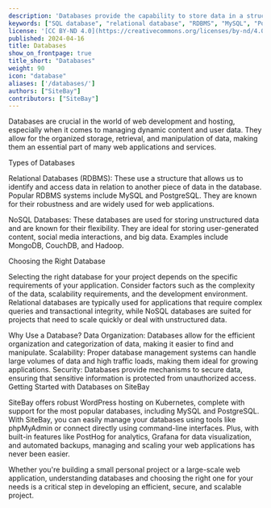 ```yaml
---
description: 'Databases provide the capability to store data in a structured and easily accessible manner, serving as the foundation for hundreds of popular web and server apps.'
keywords: ["SQL database", "relational database", "RDBMS", "MySQL", "Postgresql", "nosql", "mongodb", "couchdb", "hadoop"]
license: '[CC BY-ND 4.0](https://creativecommons.org/licenses/by-nd/4.0)'
published: 2024-04-16
title: Databases
show_on_frontpage: true
title_short: "Databases"
weight: 90
icon: "database"
aliases: ['/databases/']
authors: ["SiteBay"]
contributors: ["SiteBay"]
---
```


Databases are crucial in the world of web development and hosting, especially when it comes to managing dynamic content and user data. They allow for the organized storage, retrieval, and manipulation of data, making them an essential part of many web applications and services.

Types of Databases

Relational Databases (RDBMS): These use a structure that allows us to identify and access data in relation to another piece of data in the database. Popular RDBMS systems include MySQL and PostgreSQL. They are known for their robustness and are widely used for web applications.

NoSQL Databases: These databases are used for storing unstructured data and are known for their flexibility. They are ideal for storing user-generated content, social media interactions, and big data. Examples include MongoDB, CouchDB, and Hadoop.

Choosing the Right Database

Selecting the right database for your project depends on the specific requirements of your application. Consider factors such as the complexity of the data, scalability requirements, and the development environment. Relational databases are typically used for applications that require complex queries and transactional integrity, while NoSQL databases are suited for projects that need to scale quickly or deal with unstructured data.

Why Use a Database?
Data Organization: Databases allow for the efficient organization and categorization of data, making it easier to find and manipulate.
Scalability: Proper database management systems can handle large volumes of data and high traffic loads, making them ideal for growing applications.
Security: Databases provide mechanisms to secure data, ensuring that sensitive information is protected from unauthorized access.
Getting Started with Databases on SiteBay

SiteBay offers robust WordPress hosting on Kubernetes, complete with support for the most popular databases, including MySQL and PostgreSQL. With SiteBay, you can easily manage your databases using tools like phpMyAdmin or connect directly using command-line interfaces. Plus, with built-in features like PostHog for analytics, Grafana for data visualization, and automated backups, managing and scaling your web applications has never been easier.

Whether you're building a small personal project or a large-scale web application, understanding databases and choosing the right one for your needs is a critical step in developing an efficient, secure, and scalable project.